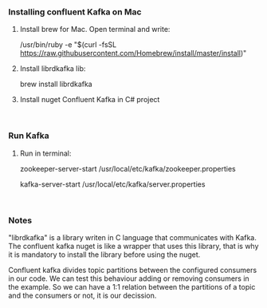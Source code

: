 ### Installing confluent Kafka on Mac

1. Install brew for Mac. Open terminal and write:

	/usr/bin/ruby -e "$(curl -fsSL https://raw.githubusercontent.com/Homebrew/install/master/install)"

2. Install librdkafka lib:

	brew install librdkafka


3. Install nuget Confluent Kafka in C# project
    
<br/>
  
### Run Kafka

1. Run in terminal:

	zookeeper-server-start /usr/local/etc/kafka/zookeeper.properties

	kafka-server-start /usr/local/etc/kafka/server.properties
	
<br/>

### Notes

"librdkafka" is a library writen in C language that communicates with Kafka. The confluent kafka nuget is like a wrapper that uses this library, that is why it is mandatory to install the library before using the nuget.

Confluent kafka divides topic partitions between the configured consumers in our code. We can test this behaviour adding or removing consumers in the example. So we can have a 1:1 relation between the partitions of a topic and the consumers or not, it is our decission.


